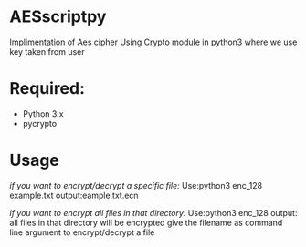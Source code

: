 # AESscriptpy
Implimentation of Aes cipher Using Crypto module in python3 where we use key taken from user

# Required:
- Python 3.x
- pycrypto

# Usage
*if you want to encrypt/decrypt a specific file:*
Use:python3 enc_128 example.txt
output:eample.txt.ecn

*if you want to encrypt all files in that directory:*
Use:python3 enc_128
output: all files in that directory will be encrypted
give the filename as command line argument to encrypt/decrypt a file
